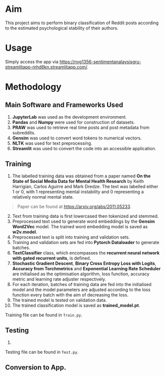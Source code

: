 # Aim
This project aims to perform binary classification of Reddit posts according to the estimated psychological stability of their authors.

# Usage
Simply access the app via https://nvg1356-sentimentanalaysisgru-streamlitapp-mhd6kn.streamlitapp.com/. 

# Methodology
## Main Software and Frameworks Used
1. **JupyterLab** was used as the development environment.
2. **Pandas** and **Numpy** were used for construction of datasets.
3. **PRAW** was used to retrieve real time posts and post metadata from subreddits.
4. **Gensim** was used to convert word tokens to numerical vectors.
5. **NLTK** was used for text preprocessing.
6. **Streamlit** was used to convert the code into an accessible application. 

## Training
1.  The labelled training data was obtained from a paper named **On the State of Social Media Data for Mental Health Research** by Keith Harrigian, Carlos Aguirre and Mark Dredze. The text was labelled either 1 or 0, with 1 representing mental instability and 0 representing a relatively normal mental state.  
> Paper can be found at https://arxiv.org/abs/2011.05233. 
2.  Text from training data is first lowercased then tokenized and stemmed.
3.  Preprocessed text used to generate word embeddings by the **Gensim Word2Vec** model. The trained word embedding model is saved as **w2v.model**.
4. Preprocessed text is split into training and validation sets.
5. Training and validation sets are fed into **Pytorch Dataloader** to generate batches.
6. **TextClassifier** class, which encompasses the **recurrent neural network with gated recurrent units**, is defined.
7. **Stochastic Gradient Descent**, **Binary Cross Entropy Loss with Logits**, **Accuracy from Torchmetrics** and **Exponential Learning Rate Scheduler** are initialised as the optimisation algorithm, loss function, accuracy metric and learning rate adjuster respectively.
8. For each iteration, batches of training data are fed into the initialised model and the model parameters are adjusted according to the loss function every batch with the aim of decreasing the loss. 
9. The trained model is tested on validation data. 
10. The trained classification model is saved as **trained_model.pt**.

Training file can be found in `Train.py`.

## Testing

1.

Testing file can be found in `Test.py`.

## Conversion to App.


